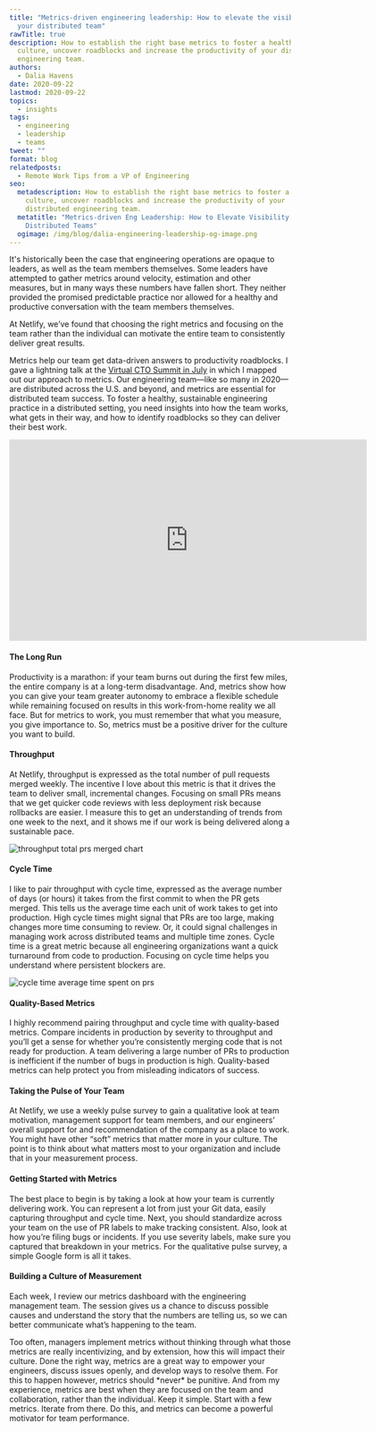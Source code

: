 ```yaml
---
title: "Metrics-driven engineering leadership: How to elevate the visibility of
  your distributed team"
rawTitle: true
description: How to establish the right base metrics to foster a healthy
  culture, uncover roadblocks and increase the productivity of your distributed
  engineering team.
authors:
  - Dalia Havens
date: 2020-09-22
lastmod: 2020-09-22
topics:
  - insights
tags:
  - engineering
  - leadership
  - teams
tweet: ""
format: blog
relatedposts:
  - Remote Work Tips from a VP of Engineering
seo:
  metadescription: How to establish the right base metrics to foster a healthy
    culture, uncover roadblocks and increase the productivity of your
    distributed engineering team.
  metatitle: "Metrics-driven Eng Leadership: How to Elevate Visibility of
    Distributed Teams"
  ogimage: /img/blog/dalia-engineering-leadership-og-image.png
---
```

It's historically been the case that engineering operations are opaque to leaders, as well as the team members themselves. Some leaders have attempted to gather metrics around velocity, estimation and other measures, but in many ways these numbers have fallen short. They neither provided the promised predictable practice nor allowed for a healthy and productive conversation with the team members themselves.

At Netlify, we’ve found that choosing the right metrics and focusing on the team rather than the individual can motivate the entire team to consistently deliver great results.

Metrics help our team get data-driven answers to productivity roadblocks. I gave a lightning talk at the [Virtual CTO Summit in July](https://www.ctoconnection.com/summits/virtual-summer-2020) in which I mapped out our approach to metrics. Our engineering team—like so many in 2020—are distributed across the U.S. and beyond, and metrics are essential for distributed team success. To foster a healthy, sustainable engineering practice in a distributed setting, you need insights into how the team works, what gets in their way, and how to identify roadblocks so they can deliver their best work.

<iframe src="https://player.vimeo.com/video/439053419" width="640" height="360" frameborder="0" allow="autoplay; fullscreen" allowfullscreen></iframe>

#### The Long Run

Productivity is a marathon: if your team burns out during the first few miles, the entire company is at a long-term disadvantage. And, metrics show how you can give your team greater autonomy to embrace a flexible schedule while remaining focused on results in this work-from-home reality we all face. But for metrics to work, you must remember that what you measure, you give importance to. So, metrics must be a positive driver for the culture you want to build.

#### Throughput

At Netlify, throughput is expressed as the total number of pull requests merged weekly. The incentive I love about this metric is that it drives the team to deliver small, incremental changes. Focusing on small PRs means that we get quicker code reviews with less deployment risk because rollbacks are easier. I measure this to get an understanding of trends from one week to the next, and it shows me if our work is being delivered along a sustainable pace.

![throughput total prs merged chart](/img/blog/screen-shot-2020-09-21-at-3.20.37-pm.png)

#### Cycle Time

I like to pair throughput with cycle time, expressed as the average number of days (or hours) it takes from the first commit to when the PR gets merged. This tells us the average time each unit of work takes to get into production. High cycle times might signal that PRs are too large, making changes more time consuming to review. Or, it could signal challenges in managing work across distributed teams and multiple time zones. Cycle time is a great metric because all engineering organizations want a quick turnaround from code to production. Focusing on cycle time helps you understand where persistent blockers are.

![cycle time average time spent on prs](/img/blog/screen-shot-2020-09-21-at-3.20.46-pm.png)

#### Quality-Based Metrics

I highly recommend pairing throughput and cycle time with quality-based metrics. Compare incidents in production by severity to throughput and you’ll get a sense for whether you’re consistently merging code that is not ready for production. A team delivering a large number of PRs to production is inefficient if the number of bugs in production is high. Quality-based metrics can help protect you from misleading indicators of success.

#### Taking the Pulse of Your Team

At Netlify, we use a weekly pulse survey to gain a qualitative look at team motivation, management support for team members, and our engineers’ overall support for and recommendation of the company as a place to work. You might have other “soft” metrics that matter more in your culture. The point is to think about what matters most to your organization and include that in your measurement process.

#### Getting Started with Metrics

The best place to begin is by taking a look at how your team is currently delivering work. You can represent a lot from just your Git data, easily capturing throughput and cycle time. Next, you should standardize across your team on the use of PR labels to make tracking consistent. Also, look at how you’re filing bugs or incidents. If you use severity labels, make sure you captured that breakdown in your metrics. For the qualitative pulse survey, a simple Google form is all it takes.

#### Building a Culture of Measurement

Each week, I review our metrics dashboard with the engineering management team. The session gives us a chance to discuss possible causes and understand the story that the numbers are telling us, so we can better communicate what’s happening to the team.

Too often, managers implement metrics without thinking through what those metrics are really incentivizing, and by extension, how this will impact their culture. Done the right way, metrics are a great way to empower your engineers, discuss issues openly, and develop ways to resolve them. For this to happen however, metrics should \*never\* be punitive. And from my experience, metrics are best when they are focused on the team and collaboration, rather than the individual. Keep it simple. Start with a few metrics. Iterate from there. Do this, and metrics can become a powerful motivator for team performance.
